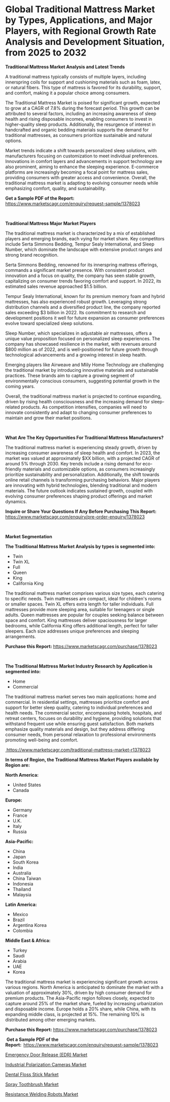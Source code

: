 <p><h1>Global Traditional Mattress Market by Types, Applications, and Major Players, with Regional Growth Rate Analysis and Development Situation, from 2025 to 2032</h1></p><p><strong>Traditional Mattress Market Analysis and Latest Trends</strong></p>
<p><p>A traditional mattress typically consists of multiple layers, including innerspring coils for support and cushioning materials such as foam, latex, or natural fibers. This type of mattress is favored for its durability, support, and comfort, making it a popular choice among consumers.</p><p>The Traditional Mattress Market is poised for significant growth, expected to grow at a CAGR of 7.8% during the forecast period. This growth can be attributed to several factors, including an increasing awareness of sleep health and rising disposable incomes, enabling consumers to invest in higher-quality sleep products. Additionally, the resurgence of interest in handcrafted and organic bedding materials supports the demand for traditional mattresses, as consumers prioritize sustainable and natural options.</p><p>Market trends indicate a shift towards personalized sleep solutions, with manufacturers focusing on customization to meet individual preferences. Innovations in comfort layers and advancements in support technology are also prominent, aiming to enhance the sleeping experience. E-commerce platforms are increasingly becoming a focal point for mattress sales, providing consumers with greater access and convenience. Overall, the traditional mattress market is adapting to evolving consumer needs while emphasizing comfort, quality, and sustainability.</p></p>
<p><strong>Get a Sample PDF of the Report:&nbsp;</strong> <a href="https://www.marketscagr.com/enquiry/request-sample/1378023?utm_campaign=2517&utm_medium=2&utm_source=Github&utm_content=ia&utm_term=05042025&utm_id=traditional-mattress">https://www.marketscagr.com/enquiry/request-sample/1378023</a></p>
<p>&nbsp;</p>
<p><strong>Traditional Mattress Major Market Players</strong></p>
<p><p>The traditional mattress market is characterized by a mix of established players and emerging brands, each vying for market share. Key competitors include Serta Simmons Bedding, Tempur Sealy International, and Sleep Number, which dominate the landscape with extensive product ranges and strong brand recognition. </p><p>Serta Simmons Bedding, renowned for its innerspring mattress offerings, commands a significant market presence. With consistent product innovation and a focus on quality, the company has seen stable growth, capitalizing on consumer trends favoring comfort and support. In 2022, its estimated sales revenue approached $1.5 billion.</p><p>Tempur Sealy International, known for its premium memory foam and hybrid mattresses, has also experienced robust growth. Leveraging strong distribution channels and a diversified product line, the company reported sales exceeding $3 billion in 2022. Its commitment to research and development positions it well for future expansion as consumer preferences evolve toward specialized sleep solutions.</p><p>Sleep Number, which specializes in adjustable air mattresses, offers a unique value proposition focused on personalized sleep experiences. The company has showcased resilience in the market, with revenues around $800 million as of 2022, and is well-positioned for future growth through technological advancements and a growing interest in sleep health.</p><p>Emerging players like Airweave and Mlily Home Technology are challenging the traditional market by introducing innovative materials and sustainable practices. These brands aim to capture a growing segment of environmentally conscious consumers, suggesting potential growth in the coming years.</p><p>Overall, the traditional mattress market is projected to continue expanding, driven by rising health consciousness and the increasing demand for sleep-related products. As competition intensifies, companies will need to innovate consistently and adapt to changing consumer preferences to maintain and grow their market positions.</p></p>
<p>&nbsp;</p>
<p><strong>What Are The Key Opportunities For Traditional Mattress Manufacturers?</strong></p>
<p><p>The traditional mattress market is experiencing steady growth, driven by increasing consumer awareness of sleep health and comfort. In 2023, the market was valued at approximately $XX billion, with a projected CAGR of around 5% through 2030. Key trends include a rising demand for eco-friendly materials and customizable options, as consumers increasingly prioritize sustainability and personalization. Additionally, the shift towards online retail channels is transforming purchasing behaviors. Major players are innovating with hybrid technologies, blending traditional and modern materials. The future outlook indicates sustained growth, coupled with evolving consumer preferences shaping product offerings and market dynamics.</p></p>
<p><strong>Inquire or Share Your Questions If Any Before Purchasing This Report:</strong> <a href="https://www.marketscagr.com/enquiry/pre-order-enquiry/1378023?utm_campaign=2517&utm_medium=2&utm_source=Github&utm_content=ia&utm_term=05042025&utm_id=traditional-mattress">https://www.marketscagr.com/enquiry/pre-order-enquiry/1378023</a></p>
<p>&nbsp;</p>
<p><strong>Market Segmentation</strong></p>
<p><strong>The Traditional Mattress Market Analysis by types is segmented into:</strong></p>
<p><ul><li>Twin</li><li>Twin XL</li><li>Full</li><li>Queen</li><li>King</li><li>California King</li></ul></p>
<p><p>The traditional mattress market comprises various size types, each catering to specific needs. Twin mattresses are compact, ideal for children's rooms or smaller spaces. Twin XL offers extra length for taller individuals. Full mattresses provide more sleeping area, suitable for teenagers or single adults. Queen mattresses are popular for couples seeking balance between space and comfort. King mattresses deliver spaciousness for larger bedrooms, while California King offers additional length, perfect for taller sleepers. Each size addresses unique preferences and sleeping arrangements.</p></p>
<p><strong>Purchase this Report:&nbsp;</strong><a href="https://www.marketscagr.com/purchase/1378023?utm_campaign=2517&utm_medium=2&utm_source=Github&utm_content=ia&utm_term=05042025&utm_id=traditional-mattress">https://www.marketscagr.com/purchase/1378023</a></p>
<p>&nbsp;</p>
<p><strong>The Traditional Mattress Market Industry Research by Application is segmented into:</strong></p>
<p><ul><li>Home</li><li>Commercial</li></ul></p>
<p><p>The traditional mattress market serves two main applications: home and commercial. In residential settings, mattresses prioritize comfort and support for better sleep quality, catering to individual preferences and health needs. The commercial sector, encompassing hotels, hospitals, and retreat centers, focuses on durability and hygiene, providing solutions that withstand frequent use while ensuring guest satisfaction. Both markets emphasize quality materials and design, but they address differing consumer needs, from personal relaxation to professional environments promoting well-being and comfort.</p></p>
<p><a href="https://www.marketscagr.com/traditional-mattress-market-r1378023?utm_campaign=2517&utm_medium=2&utm_source=Github&utm_content=ia&utm_term=05042025&utm_id=traditional-mattress">&nbsp;https://www.marketscagr.com/traditional-mattress-market-r1378023</a></p>
<p><strong>In terms of Region, the Traditional Mattress Market Players available by Region are:</strong></p>
<p>
    <p> <strong> North America: </strong>
        <ul>
            <li>United States</li>
            <li>Canada</li>
        </ul>
        </p> 
    <p> <strong> Europe: </strong>
        <ul>
            <li>Germany</li>
            <li>France</li>
            <li>U.K.</li>
            <li>Italy</li>
            <li>Russia</li>
        </ul>
        </p> 
    <p> <strong> Asia-Pacific: </strong>
        <ul>
            <li>China</li>
            <li>Japan</li>
            <li>South Korea</li>
            <li>India</li>
            <li>Australia</li>
            <li>China Taiwan</li>
            <li>Indonesia</li>
            <li>Thailand</li>
            <li>Malaysia</li>
        </ul>
        </p> 
    <p> <strong> Latin America: </strong>
        <ul>
            <li>Mexico</li>
            <li>Brazil</li>
            <li>Argentina Korea</li>
            <li>Colombia</li>
        </ul>
        </p> 
    <p> <strong> Middle East & Africa: </strong>
        <ul>
            <li>Turkey</li>
            <li>Saudi</li>
            <li>Arabia</li>
            <li>UAE</li>
            <li>Korea</li>
        </ul>
    </p>
    </p>
<p><p>The traditional mattress market is experiencing significant growth across various regions. North America is anticipated to dominate the market with a valuation of approximately 30%, driven by high consumer demand for premium products. The Asia-Pacific region follows closely, expected to capture around 25% of the market share, fueled by increasing urbanization and disposable income. Europe holds a 20% share, while China, with its expanding middle class, is projected at 15%. The remaining 10% is distributed among other emerging markets.</p></p>
<p><strong>Purchase this Report: </strong><a href="https://www.marketscagr.com/purchase/1378023?utm_campaign=2517&utm_medium=2&utm_source=Github&utm_content=ia&utm_term=05042025&utm_id=traditional-mattress">https://www.marketscagr.com/purchase/1378023</a></p>
<p>&nbsp;<strong>Get a Sample PDF of the Report:&nbsp;&nbsp;</strong><a href="https://www.marketscagr.com/enquiry/request-sample/1378023?utm_campaign=2517&utm_medium=2&utm_source=Github&utm_content=ia&utm_term=05042025&utm_id=traditional-mattress">https://www.marketscagr.com/enquiry/request-sample/1378023</a></p>
<p><strong></strong></p>
<p><p><a href="https://www.linkedin.com/pulse/rapid-growth-global-emergency-door-release-edr-market-cagr-i7hle?utm_campaign=2517&utm_medium=2&utm_source=Github&utm_content=ia&utm_term=05042025&utm_id=traditional-mattress">Emergency Door Release (EDR) Market</a></p><p><a href="https://www.linkedin.com/pulse/industrial-polarization-cameras-market-research-report-pertinent-jfjze?utm_campaign=2517&utm_medium=2&utm_source=Github&utm_content=ia&utm_term=05042025&utm_id=traditional-mattress">Industrial Polarization Cameras Market</a></p><p><a href="https://github.com/JakirUddin511/Market-Research-Report-List-2/blob/main/dental-floss-stick-market.md?utm_campaign=2517&utm_medium=2&utm_source=Github&utm_content=ia&utm_term=05042025&utm_id=traditional-mattress">Dental Floss Stick Market</a></p><p><a href="https://github.com/ChiragRP21/Market-Research-Report-List-7/blob/main/spray-toothbrush-market.md?utm_campaign=2517&utm_medium=2&utm_source=Github&utm_content=ia&utm_term=05042025&utm_id=traditional-mattress">Spray Toothbrush Market</a></p><p><a href="https://www.linkedin.com/pulse/investor-insights-resistance-welding-robots-market-projected-06uce?utm_campaign=2517&utm_medium=2&utm_source=Github&utm_content=ia&utm_term=05042025&utm_id=traditional-mattress">Resistance Welding Robots Market</a></p></p>